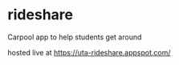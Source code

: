 # rideshare
Carpool app to help students get around

hosted live at https://uta-rideshare.appspot.com/
